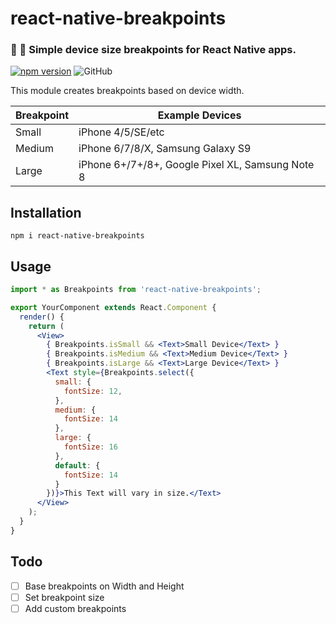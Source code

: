 # react-native-breakpoints
### 📱 📐 Simple device size breakpoints for React Native apps.

[![npm version](https://badge.fury.io/js/react-native-breakpoints.svg)](https://badge.fury.io/js/react-native-breakpoints)
![GitHub](https://img.shields.io/github/license/jordanduncan/react-native-breakpoints.svg)

This module creates breakpoints based on device width. 

Breakpoint | Example Devices
-- | --
Small | iPhone 4/5/SE/etc
Medium | iPhone 6/7/8/X, Samsung Galaxy S9
Large | iPhone 6+/7+/8+, Google Pixel XL, Samsung Note 8

## Installation

```
npm i react-native-breakpoints
```

## Usage

```jsx
import * as Breakpoints from 'react-native-breakpoints';

export YourComponent extends React.Component {
  render() {
    return (
      <View>
        { Breakpoints.isSmall && <Text>Small Device</Text> }
        { Breakpoints.isMedium && <Text>Medium Device</Text> }
        { Breakpoints.isLarge && <Text>Large Device</Text> }
        <Text style={Breakpoints.select({
          small: {
            fontSize: 12,
          },
          medium: {
            fontSize: 14
          },
          large: {
            fontSize: 16
          },
          default: {
            fontSize: 14
          }
        })}>This Text will vary in size.</Text>
      </View>
    );
  }
}
```

## Todo

- [ ] Base breakpoints on Width and Height
- [ ] Set breakpoint size
- [ ] Add custom breakpoints
